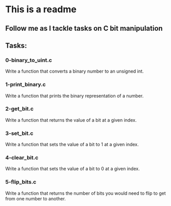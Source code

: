 # This is a readme
## Follow me as I tackle tasks on C bit manipulation
## Tasks:
### 0-binary_to_uint.c
Write a function that converts a binary number to an unsigned int.
### 1-print_binary.c
Write a function that prints the binary representation of a number.
### 2-get_bit.c
Write a function that returns the value of a bit at a given index.
### 3-set_bit.c
Write a function that sets the value of a bit to 1 at a given index.
### 4-clear_bit.c
Write a function that sets the value of a bit to 0 at a given index.
### 5-flip_bits.c
Write a function that returns the number of bits you would need to flip to get from one number to another.
